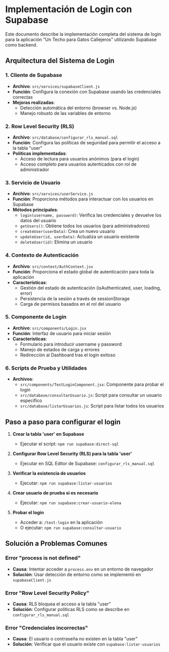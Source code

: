 # Implementación de Login con Supabase

Este documento describe la implementación completa del sistema de login para la aplicación "Un Techo para Gatos Callejeros" utilizando Supabase como backend.

## Arquitectura del Sistema de Login

### 1. Cliente de Supabase
- **Archivo**: `src/services/supabaseClient.js`
- **Función**: Configura la conexión con Supabase usando las credenciales correctas
- **Mejoras realizadas**:
  - Detección automática del entorno (browser vs. Node.js)
  - Manejo robusto de las variables de entorno

### 2. Row Level Security (RLS)
- **Archivo**: `src/database/configurar_rls_manual.sql`
- **Función**: Configura las políticas de seguridad para permitir el acceso a la tabla "user"
- **Políticas implementadas**:
  - Acceso de lectura para usuarios anónimos (para el login)
  - Acceso completo para usuarios autenticados con rol de administrador

### 3. Servicio de Usuario
- **Archivo**: `src/services/userService.js`
- **Función**: Proporciona métodos para interactuar con los usuarios en Supabase
- **Métodos principales**:
  - `login(username, password)`: Verifica las credenciales y devuelve los datos del usuario
  - `getUsers()`: Obtiene todos los usuarios (para administradores)
  - `createUser(userData)`: Crea un nuevo usuario
  - `updateUser(id, userData)`: Actualiza un usuario existente
  - `deleteUser(id)`: Elimina un usuario

### 4. Contexto de Autenticación
- **Archivo**: `src/context/AuthContext.jsx`
- **Función**: Proporciona el estado global de autenticación para toda la aplicación
- **Características**:
  - Gestión del estado de autenticación (isAuthenticated, user, loading, error)
  - Persistencia de la sesión a través de sessionStorage
  - Carga de permisos basados en el rol del usuario

### 5. Componente de Login
- **Archivo**: `src/components/Login.jsx`
- **Función**: Interfaz de usuario para iniciar sesión
- **Características**:
  - Formulario para introducir username y password
  - Manejo de estados de carga y errores
  - Redirección al Dashboard tras el login exitoso

### 6. Scripts de Prueba y Utilidades
- **Archivos**: 
  - `src/components/TestLoginComponent.jsx`: Componente para probar el login
  - `src/database/consultarUsuario.js`: Script para consultar un usuario específico
  - `src/database/listarUsuarios.js`: Script para listar todos los usuarios

## Paso a paso para configurar el login

1. **Crear la tabla 'user' en Supabase**
   - Ejecutar el script: `npm run supabase:direct-sql`

2. **Configurar Row Level Security (RLS) para la tabla 'user'**
   - Ejecutar en SQL Editor de Supabase: `configurar_rls_manual.sql`

3. **Verificar la existencia de usuarios**
   - Ejecutar: `npm run supabase:listar-usuarios`

4. **Crear usuario de prueba si es necesario**
   - Ejecutar: `npm run supabase:crear-usuario-elena`

5. **Probar el login**
   - Acceder a: `/test-login` en la aplicación
   - O ejecutar: `npm run supabase:consultar-usuario`

## Solución a Problemas Comunes

### Error "process is not defined"
- **Causa**: Intentar acceder a `process.env` en un entorno de navegador
- **Solución**: Usar detección de entorno como se implementó en `supabaseClient.js`

### Error "Row Level Security Policy"
- **Causa**: RLS bloquea el acceso a la tabla "user"
- **Solución**: Configurar políticas RLS como se describe en `configurar_rls_manual.sql`

### Error "Credenciales incorrectas"
- **Causa**: El usuario o contraseña no existen en la tabla "user"
- **Solución**: Verificar que el usuario existe con `supabase:listar-usuarios`
